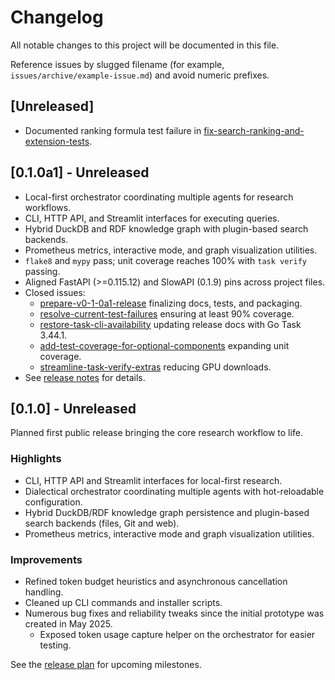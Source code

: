 # Changelog

All notable changes to this project will be documented in this file.

Reference issues by slugged filename (for example,
`issues/archive/example-issue.md`) and avoid numeric prefixes.

## [Unreleased]
- Documented ranking formula test failure in
  [fix-search-ranking-and-extension-tests](issues/archive/fix-search-ranking-and-extension-tests.md).

## [0.1.0a1] - Unreleased
- Local-first orchestrator coordinating multiple agents for research
  workflows.
- CLI, HTTP API, and Streamlit interfaces for executing queries.
- Hybrid DuckDB and RDF knowledge graph with plugin-based search backends.
- Prometheus metrics, interactive mode, and graph visualization utilities.
- `flake8` and `mypy` pass; unit coverage reaches 100% with `task verify`
  passing.
- Aligned FastAPI (>=0.115.12) and SlowAPI (0.1.9) pins across project files.
- Closed issues:
  - [prepare-v0-1-0a1-release](issues/archive/prepare-v0-1-0a1-release.md)
    finalizing docs, tests, and packaging.
  - [resolve-current-test-failures](issues/archive/resolve-current-test-failures.md)
    ensuring at least 90% coverage.
  - [restore-task-cli-availability](issues/archive/restore-task-cli-availability.md)
    updating release docs with Go Task 3.44.1.
  - [add-test-coverage-for-optional-components][add-test-coverage]
    expanding unit coverage.
  - [streamline-task-verify-extras][streamline-extras]
    reducing GPU downloads.
- See [release notes](docs/release_notes/v0.1.0a1.md) for details.

[add-test-coverage]: issues/archive/add-test-coverage-for-optional-components.md
[streamline-extras]: issues/archive/streamline-task-verify-extras.md

## [0.1.0] - Unreleased
Planned first public release bringing the core research workflow to life.

### Highlights
- CLI, HTTP API and Streamlit interfaces for local-first research.
- Dialectical orchestrator coordinating multiple agents with hot-reloadable configuration.
- Hybrid DuckDB/RDF knowledge graph persistence and plugin-based search backends
  (files, Git and web).
- Prometheus metrics, interactive mode and graph visualization utilities.

### Improvements
- Refined token budget heuristics and asynchronous cancellation handling.
- Cleaned up CLI commands and installer scripts.
- Numerous bug fixes and reliability tweaks since the initial prototype was created in May 2025.
  - Exposed token usage capture helper on the orchestrator for easier testing.

See the [release plan](docs/release_plan.md) for upcoming milestones.


